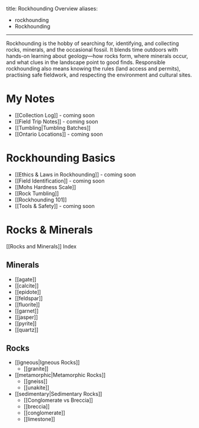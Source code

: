 title: Rockhounding Overview
aliases:
  - rockhounding
  - Rockhounding
---
Rockhounding is the hobby of searching for, identifying, and collecting rocks, minerals, and the occasional fossil. It blends time outdoors with hands-on learning about geology—how rocks form, where minerals occur, and what clues in the landscape point to good finds. Responsible rockhounding also means knowing the rules (land access and permits), practising safe fieldwork, and respecting the environment and cultural sites.

# My Notes
- [[Collection Log]] - coming soon
- [[Field Trip Notes]] - coming soon
- [[Tumbling|Tumbling Batches]] 
- [[Ontario Locations]] - coming soon
# Rockhounding Basics
- [[Ethics & Laws in Rockhounding]] - coming soon
- [[Field Identification]] - coming soon
- [[Mohs Hardness Scale]]
- [[Rock Tumbling]]
- [[Rockhounding 101]]
- [[Tools & Safety]] - coming soon

# Rocks & Minerals
[[Rocks and Minerals]] Index

## Minerals
- [[agate]]
- [[calcite]]
- [[epidote]]
- [[feldspar]]
- [[fluorite]]
- [[garnet]]
- [[jasper]]
- [[pyrite]]
- [[quartz]]

## Rocks
- [[igneous|Igneous Rocks]]
	- [[granite]]
- [[metamorphic|Metamorphic Rocks]]
	- [[gneiss]]
	- [[unakite]]
- [[sedimentary|Sedimentary Rocks]]
	- [[Conglomerate vs Breccia]]
	- [[breccia]]
	- [[conglomerate]]
	- [[limestone]]
